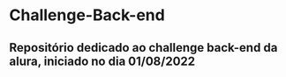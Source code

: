 # Challenge-Back-end

## Repositório dedicado ao challenge back-end da alura, iniciado no dia 01/08/2022
